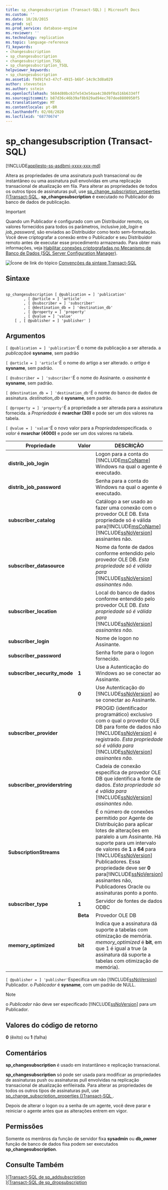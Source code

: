 ```yaml
---
title: sp_changesubscription (Transact-SQL) | Microsoft Docs
ms.custom: ''
ms.date: 10/28/2015
ms.prod: sql
ms.prod_service: database-engine
ms.reviewer: ''
ms.technology: replication
ms.topic: language-reference
f1_keywords:
- changesubscription
- sp_changesubscription
- changesubscription_TSQL
- sp_changesubscription_TSQL
helpviewer_keywords:
- sp_changesubscription
ms.assetid: f9d91fe3-47cf-4915-b6bf-14c9c3d8a029
author: stevestein
ms.author: sstein
ms.openlocfilehash: 5684d80bc63fe543e54aa4c38d9f0a516b6334ff
ms.sourcegitcommit: b87d36c46b39af8b929ad94ec707dee8800950f5
ms.translationtype: MT
ms.contentlocale: pt-BR
ms.lasthandoff: 02/08/2020
ms.locfileid: "68770674"
---
```

# <a name="sp_changesubscription-transact-sql"></a>sp_changesubscription (Transact-SQL)
[!INCLUDE[appliesto-ss-asdbmi-xxxx-xxx-md](../../includes/appliesto-ss-asdbmi-xxxx-xxx-md.md)]

  Altera as propriedades de uma assinatura push transacional ou de instantâneo ou uma assinatura pull envolvidas em uma replicação transacional de atualização em fila. Para alterar as propriedades de todos os outros tipos de assinaturas pull, use [sp_change_subscription_properties &#40;&#41;Transact-SQL ](../../relational-databases/system-stored-procedures/sp-change-subscription-properties-transact-sql.md). **sp_changesubscription** é executado no Publicador do banco de dados de publicação.  
  
> [!IMPORTANT]  
>  Quando um Publicador é configurado com um Distribuidor remoto, os valores fornecidos para todos os parâmetros, inclusive *job_login* e *job_password*, são enviados ao Distribuidor como texto sem-formatação. Você deve criptografar a conexão entre o Publicador e seu Distribuidor remoto antes de executar esse procedimento armazenado. Para obter mais informações, veja [Habilitar conexões criptografadas no Mecanismo de Banco de Dados &#40;SQL Server Configuration Manager&#41;](../../database-engine/configure-windows/enable-encrypted-connections-to-the-database-engine.md).  
  
 ![Ícone de link do tópico](../../database-engine/configure-windows/media/topic-link.gif "Ícone de link do tópico") [Convenções da sintaxe Transact-SQL](../../t-sql/language-elements/transact-sql-syntax-conventions-transact-sql.md)  
  
## <a name="syntax"></a>Sintaxe  
  
```  
  
sp_changesubscription [ @publication = ] 'publication'  
        , [ @article = ] 'article'  
        , [ @subscriber = ] 'subscriber'  
        , [ @destination_db = ] 'destination_db'  
        , [ @property = ] 'property'  
        , [ @value = ] 'value'  
    [ , [ @publisher = ] 'publisher' ]  
```  
  
## <a name="arguments"></a>Argumentos  
`[ @publication = ] 'publication'`É o nome da publicação a ser alterada. a *publicação*é **sysname**, sem padrão  
  
`[ @article = ] 'article'`É o nome do artigo a ser alterado. o *artigo* é **sysname**, sem padrão.  
  
`[ @subscriber = ] 'subscriber'`É o nome do Assinante. o *assinante* é **sysname**, sem padrão.  
  
`[ @destination_db = ] 'destination_db'`É o nome do banco de dados de assinatura. *destination_db* é **sysname**, sem padrão.  
  
`[ @property = ] 'property'`É a propriedade a ser alterada para a assinatura fornecida. a *Propriedade* é **nvarchar (30)** e pode ser um dos valores na tabela.  
  
`[ @value = ] 'value'`É o novo valor para a *Propriedade*especificada. o *valor* é **nvarchar (4000)** e pode ser um dos valores na tabela.  
  
|Propriedade|Valor|DESCRIÇÃO|  
|--------------|-----------|-----------------|  
|**distrib_job_login**||Logon para a conta do [!INCLUDE[msCoName](../../includes/msconame-md.md)] Windows na qual o agente é executado.|  
|**distrib_job_password**||Senha para a conta do Windows na qual o agente é executado.|  
|**subscriber_catalog**||Catálogo a ser usado ao fazer uma conexão com o provedor OLE DB. Esta propriedade só é válida para[!INCLUDE[msCoName](../../includes/msconame-md.md)] [!INCLUDE[ssNoVersion](../../includes/ssnoversion-md.md)] assinantes não.|  
|**subscriber_datasource**||Nome da fonte de dados conforme entendido pelo provedor OLE DB. *Esta propriedade só é válida para* [!INCLUDE[ssNoVersion](../../includes/ssnoversion-md.md)] *assinantes não.*|  
|**subscriber_location**||Local do banco de dados conforme entendido pelo provedor OLE DB. *Esta propriedade só é válida para* [!INCLUDE[ssNoVersion](../../includes/ssnoversion-md.md)] *assinantes não.*|  
|**subscriber_login**||Nome de logon no Assinante.|  
|**subscriber_password**||Senha forte para o logon fornecido.|  
|**subscriber_security_mode**|**1**|Use a Autenticação do Windows ao se conectar ao Assinante.|  
||**0**|Use Autenticação do [!INCLUDE[ssNoVersion](../../includes/ssnoversion-md.md)] ao se conectar ao Assinante.|  
|**subscriber_provider**||PROGID (identificador programático) exclusivo com o qual o provedor OLE DB para fonte de dados não [!INCLUDE[ssNoVersion](../../includes/ssnoversion-md.md)] é registrado. *Esta propriedade só é válida para* [!INCLUDE[ssNoVersion](../../includes/ssnoversion-md.md)] *assinantes não.*|  
|**subscriber_providerstring**||Cadeia de conexão específica de provedor OLE DB que identifica a fonte de dados. *Esta propriedade só é válida para* [!INCLUDE[ssNoVersion](../../includes/ssnoversion-md.md)] *assinantes não.*|  
|**SubscriptionStreams**||É o número de conexões permitido por Agente de Distribuição para aplicar lotes de alterações em paralelo a um Assinante. Há suporte para um intervalo de valores de **1** a **64** para [!INCLUDE[ssNoVersion](../../includes/ssnoversion-md.md)] Publicadores. Essa propriedade deve ser **0** para[!INCLUDE[ssNoVersion](../../includes/ssnoversion-md.md)] assinantes não, Publicadores Oracle ou assinaturas ponto a ponto.|  
|**subscriber_type**|**1**|Servidor de fontes de dados ODBC|  
||**Beta**|Provedor OLE DB|  
|**memory_optimized**|**bit**|Indica que a assinatura dá suporte a tabelas com otimização de memória. *memory_optimized* é **bit**, em que 1 é igual a true (a assinatura dá suporte a tabelas com otimização de memória).|  
  
`[ @publisher = ] 'publisher'`Especifica um não [!INCLUDE[ssNoVersion](../../includes/ssnoversion-md.md)] Publicador. o *Publicador* é **sysname**, com um padrão de NULL.  
  
> [!NOTE]  
>  o *Publicador* não deve ser especificado [!INCLUDE[ssNoVersion](../../includes/ssnoversion-md.md)] para um Publicador.  
  
## <a name="return-code-values"></a>Valores do código de retorno  
 **0** (êxito) ou **1** (falha)  
  
## <a name="remarks"></a>Comentários  
 **sp_changesubscription** é usado em instantâneo e replicação transacional.  
  
 **sp_changesubscription** só pode ser usada para modificar as propriedades de assinaturas push ou assinaturas pull envolvidas na replicação transacional de atualização enfileirada. Para alterar as propriedades de todos os outros tipos de assinaturas pull, use [sp_change_subscription_properties &#40;&#41;Transact-SQL ](../../relational-databases/system-stored-procedures/sp-change-subscription-properties-transact-sql.md).  
  
 Depois de alterar o logon ou a senha de um agente, você deve parar e reiniciar o agente antes que as alterações entrem em vigor.  
  
## <a name="permissions"></a>Permissões  
 Somente os membros da função de servidor fixa **sysadmin** ou **db_owner** função de banco de dados fixa podem ser executados **sp_changesubscription**.  
  
## <a name="see-also"></a>Consulte Também  
 [&#41;&#40;Transact-SQL de sp_addsubscription](../../relational-databases/system-stored-procedures/sp-addsubscription-transact-sql.md)   
 [&#41;&#40;Transact-SQL de sp_dropsubscription](../../relational-databases/system-stored-procedures/sp-dropsubscription-transact-sql.md)  
  
  
